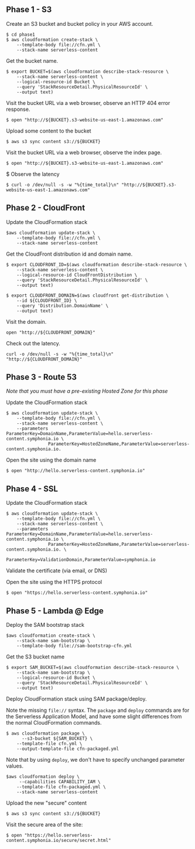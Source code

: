 ## Phase 1 - S3

Create an S3 bucket and bucket policy in your AWS account.

```
$ cd phase1
$ aws cloudformation create-stack \
    --template-body file://cfn.yml \
    --stack-name serverless-content
```

Get the bucket name.

```
$ export BUCKET=$(aws cloudformation describe-stack-resource \
    --stack-name serverless-content \
    --logical-resource-id Bucket \
    --query 'StackResourceDetail.PhysicalResourceId' \
    --output text)
```

Visit the bucket URL via a web browser, observe an HTTP 404 error response.

```
$ open "http://${BUCKET}.s3-website-us-east-1.amazonaws.com"
```

Upload some content to the bucket

```
$ aws s3 sync content s3://${BUCKET}
```

Visit the bucket URL via a web browser, observe the index page.

```
$ open "http://${BUCKET}.s3-website-us-east-1.amazonaws.com"
```

$ Observe the latency

```
$ curl -o /dev/null -s -w "%{time_total}\n" "http://${BUCKET}.s3-website-us-east-1.amazonaws.com"
```

## Phase 2 - CloudFront

Update the CloudFormation stack

```
$aws cloudformation update-stack \
    --template-body file://cfn.yml \
    --stack-name serverless-content
```

Get the CloudFront distribution id and domain name.

```
$ export CLOUDFRONT_ID=$(aws cloudformation describe-stack-resource \
    --stack-name serverless-content \
    --logical-resource-id CloudFrontDistribution \
    --query 'StackResourceDetail.PhysicalResourceId' \
    --output text)

$ export CLOUDFRONT_DOMAIN=$(aws cloudfront get-distribution \
    --id ${CLOUDFRONT_ID} \
    --query 'Distribution.DomainName' \
    --output text)
```

Visit the domain.

```
open "http://${CLOUDFRONT_DOMAIN}"
```

Check out the latency.

```
curl -o /dev/null -s -w "%{time_total}\n" "http://${CLOUDFRONT_DOMAIN}"
```

## Phase 3 - Route 53

*Note that you must have a pre-existing Hosted Zone for this phase*

Update the CloudFormation stack

```
$ aws cloudformation update-stack \
    --template-body file://cfn.yml \
    --stack-name serverless-content \
    --parameters ParameterKey=DomainName,ParameterValue=hello.serverless-content.symphonia.io \
                ParameterKey=HostedZoneName,ParameterValue=serverless-content.symphonia.io.
```

Open the site using the domain name

```
$ open "http://hello.serverless-content.symphonia.io"
```

## Phase 4 - SSL

Update the CloudFormation stack

```
$ aws cloudformation update-stack \
    --template-body file://cfn.yml \
    --stack-name serverless-content \
    --parameters ParameterKey=DomainName,ParameterValue=hello.serverless-content.symphonia.io \
                ParameterKey=HostedZoneName,ParameterValue=serverless-content.symphonia.io. \
                ParameterKey=ValidationDomain,ParameterValue=symphonia.io
```

Validate the certificate (via email, or DNS)

Open the site using the HTTPS protocol

```
$ open "https://hello.serverless-content.symphonia.io"
```

## Phase 5 - Lambda @ Edge

Deploy the SAM bootstrap stack

```
$aws cloudformation create-stack \
    --stack-name sam-bootstrap \
    --template-body file://sam-bootstrap-cfn.yml
```

Get the S3 bucket name

```
$ export SAM_BUCKET=$(aws cloudformation describe-stack-resource \
    --stack-name sam-bootstrap \
    --logical-resource-id Bucket \
    --query 'StackResourceDetail.PhysicalResourceId' \
    --output text)
```

Deploy CloudFormation stack using SAM package/deploy.

Note the missing `file://` syntax. The `package` and `deploy` commands are for the Serverless Application Model, and have some slight differences from the normal CloudFormation commands.

```
$ aws cloudformation package \
      --s3-bucket ${SAM_BUCKET} \
    --template-file cfn.yml \
    --output-template-file cfn-packaged.yml
```

Note that by using `deploy`, we don't have to specify unchanged parameter values.

```
$aws cloudformation deploy \
     --capabilities CAPABILITY_IAM \
    --template-file cfn-packaged.yml \
    --stack-name serverless-content
```

Upload the new "secure" content

```
$ aws s3 sync content s3://${BUCKET}
```

Visit the secure area of the site:

```
$ open "https://hello.serverless-content.symphonia.io/secure/secret.html"
```